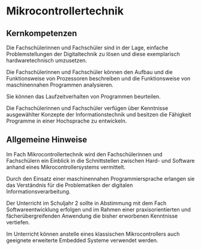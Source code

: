 # Mikrocontrollertechnik

## Kernkompetenzen
Die Fachschülerinnen und Fachschüler sind in der Lage, einfache Problemstellungen der Digitaltechnik zu lösen und diese exemplarisch hardwaretechnisch umzusetzen.


Die Fachschülerinnen und Fachschüler können den Aufbau und die Funktionsweise von Prozessoren beschreiben und die Funktionsweise von maschinennahen Programmen analysieren.

Sie können das Laufzeitverhalten von Programmen beurteilen.

Die Fachschülerinnen und Fachschüler verfügen über Kenntnisse ausgewählter Konzepte der Informationstechnik und besitzen die Fähigkeit Programme in einer Hochsprache zu entwickeln.

## Allgemeine Hinweise
Im Fach Mikrocontrollertechnik wird den Fachschülerinnen und Fachschülern ein Einblick in die
Schnittstellen zwischen Hard- und Software anhand eines Mikrocontrollersystems vermittelt.

Durch den Einsatz einer maschinennahen Programmiersprache erlangen sie das Verständnis für die Problematiken der digitalen Informationsverarbeitung.

Der Unterricht im Schuljahr 2 sollte in Abstimmung mit dem Fach Softwareentwicklung erfolgen und im Rahmen einer praxisorientierten und fächerübergreifenden Anwendung die bisher erworbenen Kenntnisse vertiefen.


Im Unterricht können anstelle eines klassischen Mikrocontrollers auch geeignete erweiterte Embedded Systeme verwendet werden.